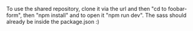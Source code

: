 To use the shared repository, clone it via the url and then "cd to foobar-form", then "npm install" and to open it "npm run dev". The sass should already be inside the package.json :)
